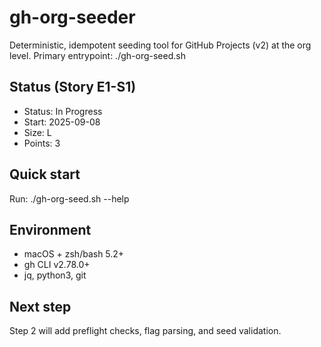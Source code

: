# gh-org-seeder

Deterministic, idempotent seeding tool for GitHub Projects (v2) at the org level.
Primary entrypoint: ./gh-org-seed.sh

## Status (Story E1-S1)
- Status: In Progress
- Start: 2025-09-08
- Size: L
- Points: 3

## Quick start
Run: ./gh-org-seed.sh --help

## Environment
- macOS + zsh/bash 5.2+
- gh CLI v2.78.0+
- jq, python3, git

## Next step
Step 2 will add preflight checks, flag parsing, and seed validation.

